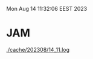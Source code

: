 Mon Aug 14 11:32:06 EEST 2023
# JAM
<a href='./cache/202308/14_11.log'>./cache/202308/14_11.log</a>
